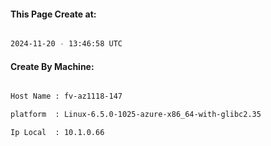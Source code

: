 
   
#### This Page Create at:

```bash

2024-11-20 - 13:46:58 UTC

```

#### Create By Machine:

```bash

Host Name : fv-az1118-147

platform  : Linux-6.5.0-1025-azure-x86_64-with-glibc2.35

Ip Local  : 10.1.0.66

```

